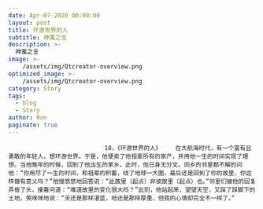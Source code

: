 ```yaml
---
date: Apr-07-2020 00:00:00
layout: post
title: 环游世界的人
subtitle: 神寓之言
description: >-
  神寓之言
image: >-
    /assets/img/Qtcreator-overview.png
optimized_image: >-
    /assets/img/Qtcreator-overview.png
category: Story
tags:
  - blog
  - Story
author: Ron
paginate: true
---
```


							　　18，《环游世界的人》    在大航海时代，有一个富有且勇敢的年轻人，想环游世界。于是，他便卖了他祖辈所有的家产，并用他一生的时间实现了理想。当他晚年的时候，回到了他出生的家乡。此时，他已身无分文。同乡的邻里都不解的问他：“你用尽了一生的时间，和祖辈的积蓄，绕了地球一大圈，最后还是回到了你的故里，你这样做有意义吗？”他慢悠悠地回答说：“此故里（起点）非彼故里（起点）也。”邻里们被他的回复弄昏了头，接着问道：“难道故里的变化很大吗？”此刻，他站起来，望望天空，又踩了踩脚下的土地，笑咪咪地说：“天还是那样湛蓝，地还是那样厚重，但我的心境却完全不一样了。”
							
							
						